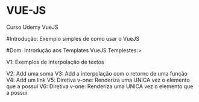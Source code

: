 # VUE-JS
Curso Udemy VueJS

#Introdução:
Exemplo simples de como usar o VueJS

#Dom:
Introdução aos Templates VueJS
Templestes:>
<p>
V1: Exemplos de interpolação de textos
</p>
V2: Add uma soma
V3: Add a interpolação com o retorno de uma função 
V4: Add um link 
V5: Diretiva v-one: Renderiza uma UNICA vez o elemento que a possui
V6: Diretiva v-one: Renderiza uma UNICA vez o elemento que a possui
